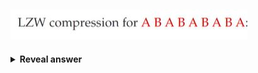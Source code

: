 ## <img src="../../../../../media/paste-b5d8060e335d30443763aae35481e3f0147871c3.jpg">
<details>
<summary><b>Reveal answer</b></summary>
01243
</details>
